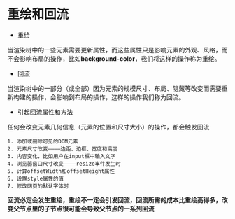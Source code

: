 # 重绘和回流

- 重绘

当渲染树中的一些元素需要更新属性，而这些属性只是影响元素的外观、风格，而不会影响布局的操作，比如**background-color**，我们将这样的操作称为重绘。


- 回流

当渲染树中的一部分（或全部）因为元素的规模尺寸、布局、隐藏等改变而需要重新构建的操作，会影响到布局的操作，这样的操作我们称为回流。

- 引起回流属性和方法

任何会改变元素几何信息（元素的位置和尺寸大小）的操作，都会触发回流
```
1. 添加或删除可见的DOM元素
2. 元素尺寸改变————边距、边框、宽度和高度
3. 内容变化，比如用户在input框中输入文字
4. 浏览器窗口尺寸改变————resize事件发生时
5. 计算offsetWidth和offsetHeight属性
6. 设置style属性的值
7. 修改网页的默认字体时
```
**回流必定会发生重绘，重绘不一定会引发回流，回流所需的成本比重绘高得多，改变父节点里的子节点很可能会导致父节点的一系列回流**
